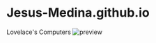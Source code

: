 # Jesus-Medina.github.io
Lovelace's Computers
![preview](https://user-images.githubusercontent.com/102434136/160261829-89bb64ab-f57f-4ebf-9f6b-b45ef849f21e.png)
